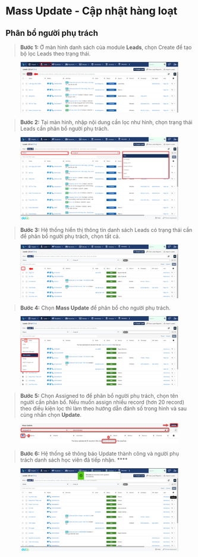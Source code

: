 # Mass Update - Cập nhật hàng loạt

## Phân bổ người phụ trách

> **Bước 1:** Ở màn hình danh sách của module **Leads**, chọn Create để tạo bộ lọc Leads theo trạng thái.

<figure><img src="../../.gitbook/assets/image (18) (1) (2).png" alt=""><figcaption></figcaption></figure>

> **Bước 2:** Tại màn hình, nhập nội dung cần lọc như hình, chọn trạng thái Leads cần phân bổ người phụ trách.

<figure><img src="../../.gitbook/assets/image (30) (2).png" alt=""><figcaption></figcaption></figure>

> **Bước 3:** Hệ thống hiển thị thông tin danh sách Leads có trạng thái cần để phân bổ người phụ trách, chọn tất cả.

<figure><img src="../../.gitbook/assets/image (20) (1) (2).png" alt=""><figcaption></figcaption></figure>

> **Bước 4:** Chọn **Mass Update** để phân bổ cho người phụ trách.

<figure><img src="../../.gitbook/assets/image (19) (2).png" alt=""><figcaption></figcaption></figure>

> **Bước 5:** Chọn Assigned to để phân bổ người phụ trách, chọn tên người cần phân bổ. Nếu muốn assign nhiều record (hơn 20 record) theo điều kiện lọc thì làm theo hướng dẫn đánh số trong hình và sau cùng nhấn chọn **Update**.

<figure><img src="../../.gitbook/assets/image (8) (1) (1) (2).png" alt=""><figcaption></figcaption></figure>

> **Bước 6:** Hệ thống sẽ thông báo Update thành công và người phụ trách danh sách học viên đã tiếp nhận.   ****  &#x20;

<figure><img src="../../.gitbook/assets/image (1) (1) (2) (3) (1).png" alt=""><figcaption></figcaption></figure>
